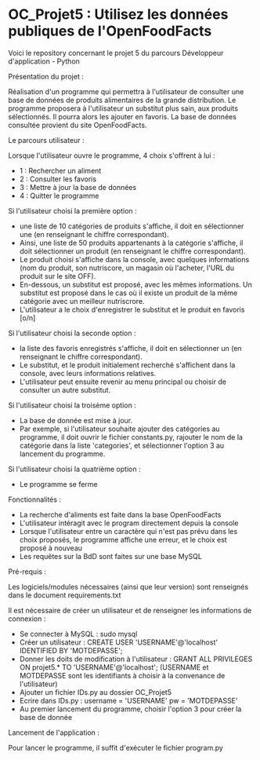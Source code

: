 # OC_Projet5 : Utilisez les données publiques de l'OpenFoodFacts

Voici le repository concernant le projet 5 du parcours Développeur d'application - Python

Présentation du projet :

Réalisation d'un programme qui permettra à l'utilisateur de consulter une base de données de produits alimentaires de la grande distribution. Le programme proposera à l'utilisateur un substitut plus sain, aux produits sélectionnés. Il pourra alors les ajouter en favoris.
La base de données consultée provient du site OpenFoodFacts.

Le parcours utilisateur :

Lorsque l'utilisateur ouvre le programme, 4 choix s'offrent à lui :
- 1 : Rechercher un aliment
- 2 : Consulter les favoris
- 3 : Mettre à jour la base de données
- 4 : Quitter le programme

Si l'utilisateur choisi la première option :
- une liste de 10 catégories de produits s'affiche, il doit en sélectionner une (en renseignant le chiffre correspondant).
- Ainsi, une liste de 50 produits appartenants à la catégorie s'affiche, il doit sélectionner un produit (en renseignant le chiffre correspondant).
- Le produit choisi s'affiche dans la console, avec quelques informations (nom du produit, son nutriscore, un magasin où l'acheter, l'URL du produit sur le site OFF).
- En-dessous, un substitut est proposé, avec les mêmes informations. Un substitut est proposé dans le cas où il existe un produit de la même catégorie avec un meilleur nutriscrore.
- L'utilisateur a le choix d'enregistrer le substitut et le produit en favoris [o/n]

Si l'utilisateur choisi la seconde option :
- la liste des favoris enregistrés s'affiche, il doit en sélectionner un (en renseignant le chiffre correspondant).
- Le substitut, et le produit initialement recherché s'affichent dans la console, avec leurs informations relatives.
- L'utilisateur peut ensuite revenir au menu principal ou choisir de consulter un autre substitut.

Si l'utilisateur choisi la troisème option :
- La base de donnée est mise à jour.
- Par exemple, si l'utilisateur souhaite ajouter des catégories au programme, il doit ouvrir le fichier constants.py, rajouter le nom de la catégorie dans la liste 'categories', et sélectionner l'option 3 au lancement du programme.

Si l'utilisateur choisi la quatrième option :
- Le programme se ferme

Fonctionnalités :

- La recherche d'aliments est faite dans la base OpenFoodFacts
- L'utilisateur intéragit avec le program directement depuis la console
- Lorsque l'utilisateur entre un caractère qui n'est pas prévu dans les choix proposés, le programme affiche une erreur, et le choix est proposé à nouveau
- Les requêtes sur la BdD sont faites sur une base MySQL

Pré-requis :

Les logiciels/modules nécessaires (ainsi que leur version) sont renseignés dans le document requirements.txt

Il est nécessaire de créer un utilisateur et de renseigner les informations de connexion :
- Se connecter à MySQL : sudo mysql
- Créer un utilisateur : CREATE USER 'USERNAME'@'localhost' IDENTIFIED BY 'MOTDEPASSE';
- Donner les doits de modification à l'utilisateur : GRANT ALL PRIVILEGES ON projet5.* TO 'USERNAME'@'localhost';
(USERNAME et MOTDEPASSE sont les identifiants à choisir à la convenance de l'utilisateur)
- Ajouter un fichier IDs.py au dossier OC_Projet5
- Ecrire dans IDs.py : username = 'USERNAME'
pw = 'MOTDEPASSE'
- Au premier lancement du programme, choisir l'option 3 pour créer la base de donnée

Lancement de l'application :

Pour lancer le programme, il suffit d'exécuter le fichier program.py

